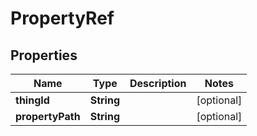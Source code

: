 

# PropertyRef


## Properties

| Name | Type | Description | Notes |
|------------ | ------------- | ------------- | -------------|
|**thingId** | **String** |  |  [optional] |
|**propertyPath** | **String** |  |  [optional] |



